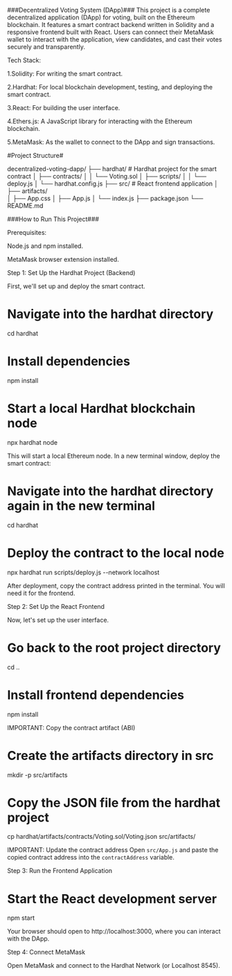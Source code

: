 ###Decentralized Voting System (DApp)###
This project is a complete decentralized application (DApp) for voting, built on the Ethereum blockchain. It features a smart contract backend written in Solidity and a responsive frontend built with React. Users can connect their MetaMask wallet to interact with the application, view candidates, and cast their votes securely and transparently.

Tech Stack:

1.Solidity: For writing the smart contract.

2.Hardhat: For local blockchain development, testing, and deploying the smart contract.

3.React: For building the user interface.

4.Ethers.js: A JavaScript library for interacting with the Ethereum blockchain.

5.MetaMask: As the wallet to connect to the DApp and sign transactions.

#Project Structure#

decentralized-voting-dapp/
├── hardhat/                  # Hardhat project for the smart contract
│   ├── contracts/
│   │   └── Voting.sol
│   ├── scripts/
│   │   └── deploy.js
│   └── hardhat.config.js
├── src/                      # React frontend application
│   ├── artifacts/            
│   ├── App.css
│   ├── App.js
│   └── index.js
├── package.json
└── README.md


###How to Run This Project###

Prerequisites:

Node.js and npm installed.

MetaMask browser extension installed.

Step 1: Set Up the Hardhat Project (Backend)

First, we'll set up and deploy the smart contract.

# Navigate into the hardhat directory
cd hardhat

# Install dependencies
npm install

# Start a local Hardhat blockchain node
npx hardhat node

This will start a local Ethereum node. In a new terminal window, deploy the smart contract:

# Navigate into the hardhat directory again in the new terminal
cd hardhat

# Deploy the contract to the local node
npx hardhat run scripts/deploy.js --network localhost

After deployment, copy the contract address printed in the terminal. You will need it for the frontend.

Step 2: Set Up the React Frontend

Now, let's set up the user interface.

# Go back to the root project directory
cd ..

# Install frontend dependencies
npm install

IMPORTANT: Copy the contract artifact (ABI)
# Create the artifacts directory in src
mkdir -p src/artifacts
# Copy the JSON file from the hardhat project
cp hardhat/artifacts/contracts/Voting.sol/Voting.json src/artifacts/

IMPORTANT: Update the contract address
Open `src/App.js` and paste the copied contract address
into the `contractAddress` variable.

Step 3: Run the Frontend Application

# Start the React development server
npm start

Your browser should open to http://localhost:3000, where you can interact with the DApp.

Step 4: Connect MetaMask

Open MetaMask and connect to the Hardhat Network (or Localhost 8545).
